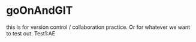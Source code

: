 # goOnAndGIT
this is for version control / collaboration practice. Or for whatever we want to test out.
Test1:AE  
